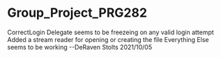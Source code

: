 # Group_Project_PRG282
CorrectLogin Delegate seems to be freezeing on any valid login attempt
Added a stream reader for opening or creating the file
Everything Else seems to be working
--DeRaven Stolts 2021/10/05

